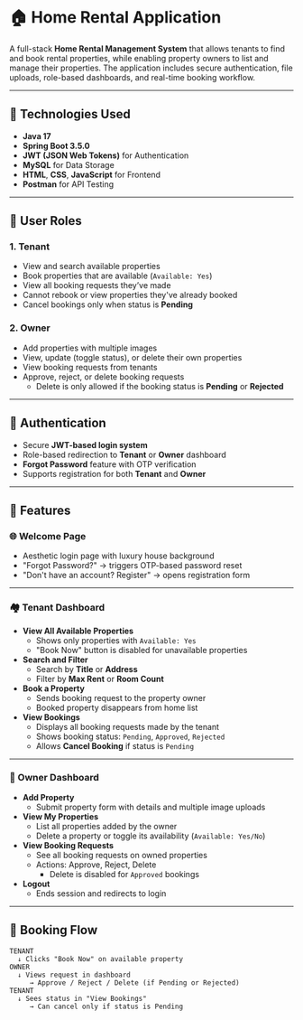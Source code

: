 # 🏠 Home Rental Application

A full-stack **Home Rental Management System** that allows tenants to find and book rental properties, while enabling property owners to list and manage their properties.
The application includes secure authentication, file uploads, role-based dashboards, and real-time booking workflow.

---

## 🔧 Technologies Used

- **Java 17**
- **Spring Boot 3.5.0**
- **JWT (JSON Web Tokens)** for Authentication
- **MySQL** for Data Storage
- **HTML**, **CSS**, **JavaScript** for Frontend
- **Postman** for API Testing

---

## 👤 User Roles

### 1. Tenant  
- View and search available properties  
- Book properties that are available (`Available: Yes`)  
- View all booking requests they’ve made  
- Cannot rebook or view properties they've already booked  
- Cancel bookings only when status is **Pending**

### 2. Owner  
- Add properties with multiple images  
- View, update (toggle status), or delete their own properties  
- View booking requests from tenants  
- Approve, reject, or delete booking requests  
  - Delete is only allowed if the booking status is **Pending** or **Rejected**

---

## 🔐 Authentication

- Secure **JWT-based login system**  
- Role-based redirection to **Tenant** or **Owner** dashboard  
- **Forgot Password** feature with OTP verification  
- Supports registration for both **Tenant** and **Owner**

---

## 🧰 Features

### 🌐 Welcome Page
- Aesthetic login page with luxury house background
- "Forgot Password?" → triggers OTP-based password reset
- "Don't have an account? Register" → opens registration form

---

### 🏘️ Tenant Dashboard
- **View All Available Properties**
  - Shows only properties with `Available: Yes`
  - "Book Now" button is disabled for unavailable properties
- **Search and Filter**
  - Search by **Title** or **Address**
  - Filter by **Max Rent** or **Room Count**
- **Book a Property**
  - Sends booking request to the property owner
  - Booked property disappears from home list
- **View Bookings**
  - Displays all booking requests made by the tenant
  - Shows booking status: `Pending`, `Approved`, `Rejected`
  - Allows **Cancel Booking** if status is `Pending`

---

### 🏢 Owner Dashboard
- **Add Property**
  - Submit property form with details and multiple image uploads
- **View My Properties**
  - List all properties added by the owner
  - Delete a property or toggle its availability (`Available: Yes/No`)
- **View Booking Requests**
  - See all booking requests on owned properties
  - Actions: Approve, Reject, Delete
    - Delete is disabled for `Approved` bookings
- **Logout**
  - Ends session and redirects to login

---

## 🔄 Booking Flow

```text
TENANT
  ↓ Clicks "Book Now" on available property
OWNER
  ↓ Views request in dashboard
     → Approve / Reject / Delete (if Pending or Rejected)
TENANT
  ↓ Sees status in "View Bookings"
     → Can cancel only if status is Pending
